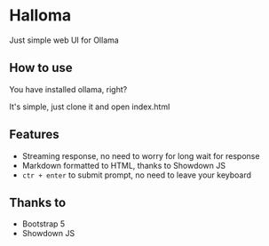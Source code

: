 # Halloma
Just simple web UI for Ollama

## How to use
You have installed ollama, right?

It's simple, just clone it and open index.html

## Features
- Streaming response, no need to worry for long wait for response
- Markdown formatted to HTML, thanks to Showdown JS
- `ctr + enter` to submit prompt, no need to leave your keyboard

## Thanks to
- Bootstrap 5
- Showdown JS